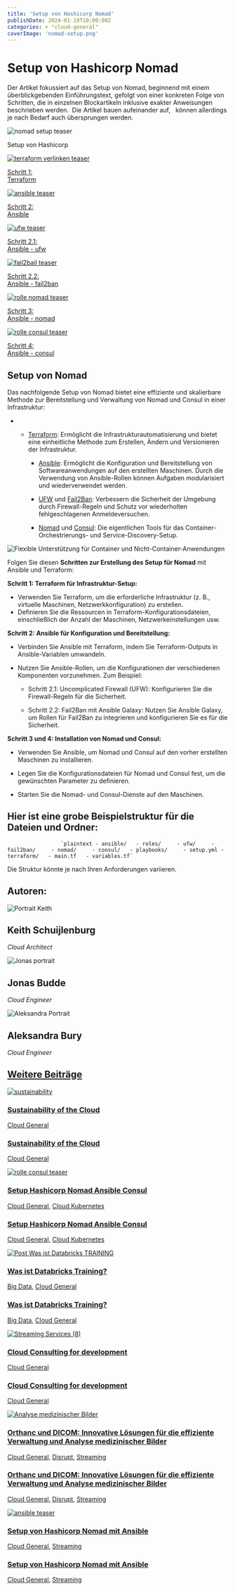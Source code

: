 ```yaml
---
title: 'Setup von Hashicorp Nomad'
publishDate: 2024-01-19T10:00:00Z
categories: + "cloud-general"
coverImage: 'nomad-setup.png'
---
```


# Setup von Hashicorp Nomad

Der Artikel fokussiert auf das Setup von Nomad, beginnend mit einem überblickgebenden Einführungstext, gefolgt von einer konkreten Folge von Schritten, die in einzelnen Blockartikeln inklusive exakter Anweisungen beschrieben werden.  Die Artikel bauen aufeinander auf,   können allerdings je nach Bedarf auch übersprungen werden.

![nomad setup teaser](images/nomad-setup-1024x683.png)

Setup von Hashicorp

[![terraform verlinken teaser](images/terraform-verlinken-1024x683.png)](https://thinkport.digital/setup-hashcorp-nomad-mit-terraform/)

[Schritt 1:  
Terraform](https://thinkport.digital/setup-hashcorp-nomad-mit-terraform)

[![ansible teaser](images/ansible-1024x683.png)](https://thinkport.digital/setup-hashicorp-nomad-mit-ansible/)

[Schritt 2:  
Ansible](https://thinkport.digital/setup-hashicorp-nomad-mit-ansible/)

[![ufw teaser](images/5-1024x683.png)](https://thinkport.digital/setup-hashicorp-nomad-ansible-ufw/)

[Schritt 2.1:  
Ansible - ufw](https://thinkport.digital/setup-hashicorp-nomad-ansible-ufw/)

[![fail2bail teaser](images/4-1024x683.png)](https://thinkport.digital/setup-hashicorp-nomad-ansible-fail2ban/)

[Schritt 2.2:  
Ansible - fail2ban](https://thinkport.digital/setup-hashicorp-nomad-ansible-fail2ban/)

[![rolle nomad teaser](images/6-1024x683.png)](https://thinkport.digital/setup-hashicorp-nomad-ansible-nomad)

[Schritt 3:  
Ansible - nomad](https://thinkport.digital/setup-hashicorp-nomad-ansible-nomad)

[![rolle consul teaser](images/7-1024x683.png)](https://thinkport.digital/setup-hashicorp-nomad-ansible-consul/)

[Schritt 4:  
Ansible - consul](https://thinkport.digital/setup-hashicorp-nomad-ansible-consul)

## Setup von Nomad

Das nachfolgende Setup von Nomad bietet eine effiziente und skalierbare Methode zur Bereitstellung und Verwaltung von Nomad und Consul in einer Infrastruktur:

* - [Terraform](https://thinkport.digital/setup-hashcorp-nomad-mit-terraform/): Ermöglicht die Infrastrukturautomatisierung und bietet eine einheitliche Methode zum Erstellen, Ändern und Versionieren der Infrastruktur.

    - [Ansible](https://thinkport.digital/setup-hashicorp-nomad-mit-ansible/): Ermöglicht die Konfiguration und Bereitstellung von Softwareanwendungen auf den erstellten Maschinen. Durch die Verwendung von Ansible-Rollen können Aufgaben modularisiert und wiederverwendet werden.

    - [UFW](https://thinkport.digital/setup-hashicorp-nomad-ansible-ufw/) und [Fail2Ban](https://thinkport.digital/setup-hashicorp-nomad-ansible-fail2ban/): Verbessern die Sicherheit der Umgebung durch Firewall-Regeln und Schutz vor wiederholten fehlgeschlagenen Anmeldeversuchen.

    - [Nomad](https://thinkport.digital/setup-hashicorp-nomad-ansible-nomad/) und [Consul](https://thinkport.digital/setup-hashicorp-nomad-ansible-consul/): Die eigentlichen Tools für das Container-Orchestrierungs- und Service-Discovery-Setup.

![Flexible Unterstützung für Container und Nicht-Container-Anwendungen](images/Frische-Informationen-1024x683.png)

Folgen Sie diesen **Schritten zur Erstellung des Setup für Nomad** mit Ansible und Terraform:

**Schritt 1: Terraform für Infrastruktur-Setup:**

* Verwenden Sie Terraform, um die erforderliche Infrastruktur (z. B., virtuelle Maschinen, Netzwerkkonfiguration) zu erstellen.
* Definieren Sie die Ressourcen in Terraform-Konfigurationsdateien, einschließlich der Anzahl der Maschinen, Netzwerkeinstellungen usw.

**Schritt 2: Ansible für Konfiguration und Bereitstellung:**

* Verbinden Sie Ansible mit Terraform, indem Sie Terraform-Outputs in Ansible-Variablen umwandeln.

* Nutzen Sie Ansible-Rollen, um die Konfigurationen der verschiedenen Komponenten vorzunehmen. Zum Beispiel:

  + Schritt 2.1: Uncomplicated Firewall (UFW): Konfigurieren Sie die Firewall-Regeln für die Sicherheit.

  + Schritt 2.2: Fail2Ban mit Ansible Galaxy: Nutzen Sie Ansible Galaxy, um Rollen für Fail2Ban zu integrieren und konfigurieren Sie es für die Sicherheit.

**Schritt 3 und 4: Installation von Nomad und Consul:**

* Verwenden Sie Ansible, um Nomad und Consul auf den vorher erstellten Maschinen zu installieren.
* Legen Sie die Konfigurationsdateien für Nomad und Consul fest, um die gewünschten Parameter zu definieren.

* Starten Sie die Nomad- und Consul-Dienste auf den Maschinen.

## Hier ist eine grobe Beispielstruktur für die Dateien und Ordner:

    				 `plaintext - ansible/   - roles/     - ufw/     - fail2ban/     - nomad/     - consul/   - playbooks/     - setup.yml - terraform/   - main.tf   - variables.tf`

Die Struktur könnte je nach Ihren Anforderungen variieren. 

## Autoren:

![Portrait Keith](images/keith-1-1-300x300.png)

## Keith Schuijlenburg

_Cloud Architect_

[](https://www.linkedin.com/in/keith-schuijlenburg-a67289142/)

![Jonas portrait](images/Jonas-1-300x300.png)

## Jonas Budde

_Cloud Engineer_

[](https://www.linkedin.com/in/jonas-budde/)

![Aleksandra Portrait](images/aleksandra-2-300x300.png)

## Aleksandra Bury

_Cloud Engineer_

[](https://www.linkedin.com/in/aleksandra-bury-40849822a/)

## [Weitere Beiträge](https://thinkport.digital/blog)

[![sustainability](images/sustainability-1-1024x696.png 'thinkport cloud picture')](https://thinkport.digital/sustainability-of-the-cloud/)

### [Sustainability of the Cloud](https://thinkport.digital/sustainability-of-the-cloud/ 'Sustainability of the Cloud')

[Cloud General](https://thinkport.digital/category/cloud-general/)

### [Sustainability of the Cloud](https://thinkport.digital/sustainability-of-the-cloud/ 'Sustainability of the Cloud')

[Cloud General](https://thinkport.digital/category/cloud-general/)

[![rolle consul teaser](images/7-1024x683.png 'rolle consul teaser')](https://thinkport.digital/setup-hashicorp-nomad-ansible-consul/)

### [Setup Hashicorp Nomad Ansible Consul](https://thinkport.digital/setup-hashicorp-nomad-ansible-consul/ 'Setup Hashicorp Nomad Ansible Consul')

[Cloud General](https://thinkport.digital/category/cloud-general/), [Cloud Kubernetes](https://thinkport.digital/category/cloud-kubernetes/)

### [Setup Hashicorp Nomad Ansible Consul](https://thinkport.digital/setup-hashicorp-nomad-ansible-consul/ 'Setup Hashicorp Nomad Ansible Consul')

[Cloud General](https://thinkport.digital/category/cloud-general/), [Cloud Kubernetes](https://thinkport.digital/category/cloud-kubernetes/)

[![Post Was ist Databricks TRAINING](images/Post-Was-ist-Databricks-TRAINING-1024x683.png 'Post Was ist Databricks TRAINING')](https://thinkport.digital/was-ist-databricks-training/)

### [Was ist Databricks Training?](https://thinkport.digital/was-ist-databricks-training/ 'Was ist Databricks Training?')

[Big Data](https://thinkport.digital/category/big-data/), [Cloud General](https://thinkport.digital/category/cloud-general/)

### [Was ist Databricks Training?](https://thinkport.digital/was-ist-databricks-training/ 'Was ist Databricks Training?')

[Big Data](https://thinkport.digital/category/big-data/), [Cloud General](https://thinkport.digital/category/cloud-general/)

[![Streaming Services (8)](images/Streaming-Services-8.png 'Streaming Services (8)')](https://thinkport.digital/cloud-consulting-for-development/)

### [Cloud Consulting for development](https://thinkport.digital/cloud-consulting-for-development/ 'Cloud Consulting for development')

[Cloud General](https://thinkport.digital/category/cloud-general/)

### [Cloud Consulting for development](https://thinkport.digital/cloud-consulting-for-development/ 'Cloud Consulting for development')

[Cloud General](https://thinkport.digital/category/cloud-general/)

[![Analyse medizinischer Bilder](images/website-pictures-1024x683.png 'modern technology applied to medicine, to transfer data and pictures --v 5.2')](https://thinkport.digital/orthanc-und-dicom-fuer-medizinische-bilder/)

### [Orthanc und DICOM: Innovative Lösungen für die effiziente Verwaltung und Analyse medizinischer Bilder](https://thinkport.digital/orthanc-und-dicom-fuer-medizinische-bilder/ 'Orthanc und DICOM: Innovative Lösungen für die effiziente Verwaltung und Analyse medizinischer Bilder')

[Cloud General](https://thinkport.digital/category/cloud-general/), [Disrupt](https://thinkport.digital/category/disrupt/), [Streaming](https://thinkport.digital/category/streaming/)

### [Orthanc und DICOM: Innovative Lösungen für die effiziente Verwaltung und Analyse medizinischer Bilder](https://thinkport.digital/orthanc-und-dicom-fuer-medizinische-bilder/ 'Orthanc und DICOM: Innovative Lösungen für die effiziente Verwaltung und Analyse medizinischer Bilder')

[Cloud General](https://thinkport.digital/category/cloud-general/), [Disrupt](https://thinkport.digital/category/disrupt/), [Streaming](https://thinkport.digital/category/streaming/)

[![ansible teaser](images/ansible-1024x683.png 'ansible teaser')](https://thinkport.digital/setup-hashicorp-nomad-mit-ansible/)

### [Setup von Hashicorp Nomad mit Ansible](https://thinkport.digital/setup-hashicorp-nomad-mit-ansible/ 'Setup von Hashicorp Nomad mit Ansible')

[Cloud General](https://thinkport.digital/category/cloud-general/), [Streaming](https://thinkport.digital/category/streaming/)

### [Setup von Hashicorp Nomad mit Ansible](https://thinkport.digital/setup-hashicorp-nomad-mit-ansible/ 'Setup von Hashicorp Nomad mit Ansible')

[Cloud General](https://thinkport.digital/category/cloud-general/), [Streaming](https://thinkport.digital/category/streaming/)
